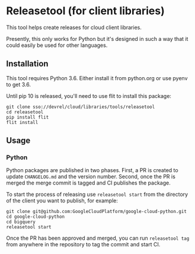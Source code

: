 # Releasetool (for client libraries)

This tool helps create releases for cloud client libraries. 

Presently, this only works for Python but it's designed in such a way that it
could easily be used for other languages.

## Installation

This tool requires Python 3.6. Either install it from python.org or use
pyenv to get 3.6.

Until pip 10 is released, you'll need to use flit to install this package:

```
git clone sso://devrel/cloud/libraries/tools/releasetool
cd releasetool
pip install flit
flit install
```

## Usage

### Python

Python packages are published in two phases. First, a PR is created to update
`CHANGELOG.md` and the version number. Second, once the PR is merged the
merge commit is tagged and CI publishes the package.

To start the process of releasing use `releasetool start` from the directory of
the client you want to publish, for example:

```
git clone git@github.com:GoogleCloudPlatform/google-cloud-python.git
cd google-cloud-python
cd bigquery
releasetool start
```

Once the PR has been approved and merged, you can run `releasetool tag` from
anywhere in the repository to tag the commit and start CI.
